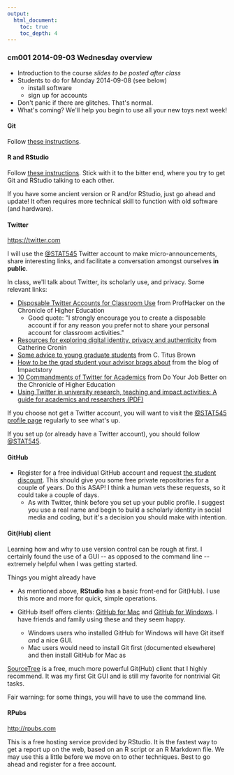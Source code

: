 ```yaml
---
output:
  html_document:
    toc: true
    toc_depth: 4
---
```


### cm001 2014-09-03 Wednesday overview

  * Introduction to the course *slides to be posted after class*
  * Students to do for Monday 2014-09-08 (see below)
    - install software
    - sign up for accounts
  * Don't panic if there are glitches. That's normal.
  * What's coming? We'll help you begin to use all your new toys next week!

#### Git

Follow [these instructions](../../block001_git-install.html).

#### R and RStudio

Follow [these instructions](../../block000_r-rstudio-install.html). Stick with it to the bitter end, where you try to get Git and RStudio talking to each other.

If you have some ancient version or R and/or RStudio, just go ahead and update! It often requires more technical skill to function with old software (and hardware).

#### Twitter

<https://twitter.com>  

I will use the [\@STAT545](https://twitter.com/STAT545) Twitter account to make micro-announcements, share interesting links, and facilitate a conversation amongst ourselves __in public__.

In class, we'll talk about Twitter, its scholarly use, and privacy. Some relevant links:

  * [Disposable Twitter Accounts for Classroom Use](http://chronicle.com/blogs/profhacker/disposable-twitter-accounts-for-classroom-use/40145) from ProfHacker on the Chronicle of Higher Education
    -  Good quote: "I strongly encourage you to create a disposable account if for any reason you prefer not to share your personal account for classroom activities."
  * [Resources for exploring digital identity, privacy and authenticity](http://catherinecronin.wordpress.com/2012/02/29/525/) from Catherine Cronin
  * [Some advice to young graduate students](http://ivory.idyll.org/blog/advice-to-graduate-students.html) from C. Titus Brown
  * [How to be the grad student your advisor brags about](http://blog.impactstory.org/how-to-be-the-grad-student-your-advisor-brags-about/) from the blog of Impactstory
  * [10 Commandments of Twitter for Academics](http://chronicle.com/article/10-Commandments-of-Twitter-for/131813/) from Do Your Job Better on the Chronicle of Higher Education
  * [Using Twitter in university research, teaching and
impact activities: A guide for academics and researchers (PDF)](http://blogs.lse.ac.uk/impactofsocialsciences/files/2011/11/Published-Twitter_Guide_Sept_2011.pdf)

If you choose not get a Twitter account, you will want to visit the [\@STAT545 profile page](https://twitter.com/STAT545) regularly to see what's up.

If you set up (or already have a Twitter account), you should follow [\@STAT545](https://twitter.com/STAT545).

#### GitHub

  * Register for a free individual GitHub account and request [the student discount](https://education.github.com). This should give you some free private repositories for a couple of years. Do this ASAP! I think a human vets these requests, so it could take a couple of days.
    - As with Twitter, think before you set up your public profile. I suggest you use a real name and begin to build a scholarly identity in social media and coding, but it's a decision you should make with intention.
  
#### Git(Hub) client

Learning how and why to use version control can be rough at first. I certainly found the use of a GUI -- as opposed to the command line -- extremely helpful when I was getting started.

Things you might already have

  * As mentioned above, __RStudio__ has a basic front-end for Git(Hub). I use this more and more for quick, simple operations.

  * GitHub itself offers clients: [GitHub for Mac](https://mac.github.com) and [GitHub for Windows](https://windows.github.com). I have friends and family using these and they seem happy.
    - Windows users who installed GitHub for Windows will have Git itself *and* a nice GUI.
    - Mac users would need to install Git first (documented elsewhere) and then install GitHub for Mac as 

[SourceTree](http://www.sourcetreeapp.com) is a free, much more powerful Git(Hub) client that I highly recommend. It was my first Git GUI and is still my favorite for nontrivial Git tasks.



Fair warning: for some things, you will have to use the command line.

#### RPubs

<http://rpubs.com>

This is a free hosting service provided by RStudio. It is the fastest way to get a report up on the web, based on an R script or an R Markdown file. We may use this a little before we move on to other techniques. Best to go ahead and register for a free account.
